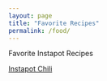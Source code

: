 ```yaml
---
layout: page
title: "Favorite Recipes"
permalink: /food/
---
```


Favorite Instapot Recipes

[Instapot Chili][chili]





[chili]: https://www.wholesomeyum.com/recipes/low-carb-chili-in-crock-pot-or-instant-pot-paleo-gluten-free/
